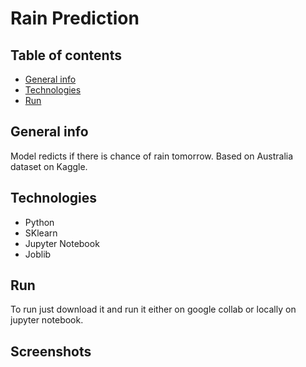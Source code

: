 # Rain Prediction

## Table of contents
* [General info](#general-info)
* [Technologies](#technologies)
* [Run](#run)

## General info
Model redicts if there is chance of rain tomorrow.
Based on Australia dataset on Kaggle.

## Technologies
* Python
* SKlearn
* Jupyter Notebook
* Joblib

## Run
To run just download it and run it either on google collab or locally on jupyter notebook.

## Screenshots



